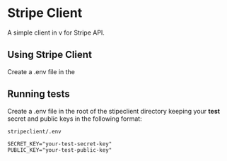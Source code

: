 # Stripe Client

A simple client in v for Stripe API.

## Using Stripe Client

Create a .env file in the

## Running tests

Create a .env file in the root of the stipeclient directory keeping your **test** secret and public keys in the following format:

`stripeclient/.env`

```
SECRET_KEY="your-test-secret-key"
PUBLIC_KEY="your-test-public-key"
```
